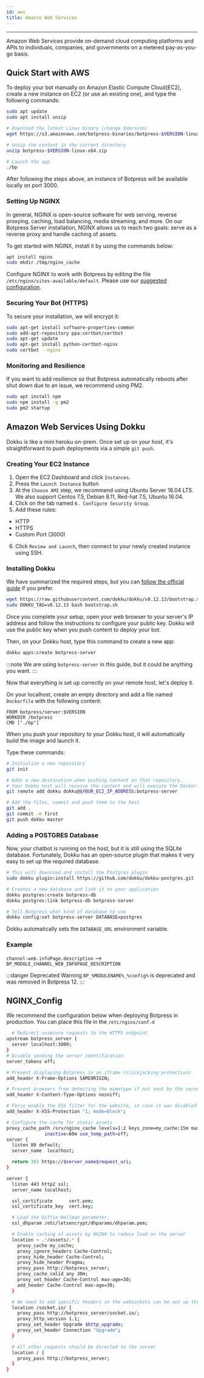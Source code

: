 ```yaml
---
id: aws
title: Amazon Web Services
---
```


---

Amazon Web Services provide on-demand cloud computing platforms and APIs to individuals, companies, and governments on a metered pay-as-you-go basis.

## Quick Start with AWS

To deploy your bot manually on Amazon Elastic Compute Cloud(EC2), create a new instance on EC2 (or use an existing one), and type the following commands:

```bash
sudo apt update
sudo apt install unzip

# Download the latest Linux binary (change $Version)
wget https://s3.amazonaws.com/botpress-binaries/botpress-$VERSION-linux-x64.zip

# Unzip the content in the current directory
unzip botpress-$VERSION-linux-x64.zip

# Launch the app
./bp
```

After following the steps above, an instance of Botpress will be available locally on port 3000.

### Setting Up NGINX

In general, NGINX is open-source software for web serving, reverse proxying, caching, load balancing, media streaming, and more. On our Botpress Server installation, NGINX allows us to reach two goals: serve as a reverse proxy and handle caching of assets.

To get started with NGINX, install it by using the commands below:

```bash
apt install nginx
sudo mkdir /tmp/nginx_cache
```

Configure NGINX to work with Botpress by editing the file `/etc/nginx/sites-available/default`. Please use our [suggested configuration](#NGINX_Config).

### Securing Your Bot (HTTPS)

To secure your installation, we will encrypt it:

```bash
sudo apt-get install software-properties-common
sudo add-apt-repository ppa:certbot/certbot
sudo apt-get update
sudo apt-get install python-certbot-nginx
sudo certbot --nginx
```

### Monitoring and Resilience

If you want to add resilience so that Botpress automatically reboots after shut down due to an issue, we recommend using PM2.

```bash
sudo apt install npm
sudo npm install -g pm2
sudo pm2 startup
```

## Amazon Web Services Using Dokku

Dokku is like a mini heroku on-prem. Once set up on your host, it's straightforward to push deployments via a simple `git push`.

### Creating Your EC2 Instance

1. Open the EC2 Dashboard and click `Instances`.
1. Press the `Launch Instance` button
1. At the `Choose AMI` step, we recommend using Ubuntu Server 18.04 LTS. We also support Centos 7.5, Debian 8.11, Red-hat 7.5, Ubuntu 16.04.
1. Click on the tab named `6. Configure Security Group`.
1. Add these rules:

- HTTP
- HTTPS
- Custom Port (3000)

6. Click `Review and Launch`, then connect to your newly created instance using SSH.

### Installing Dokku

We have summarized the required steps, but you can [follow the official guide](http://dokku.viewdocs.io/dokku~v0.12.13/getting-started/installation/) if you prefer.

```bash
wget https://raw.githubusercontent.com/dokku/dokku/v0.12.13/bootstrap.sh
sudo DOKKU_TAG=v0.12.13 bash bootstrap.sh
```

Once you complete your setup, open your web browser to your server's IP address and follow the instructions to configure your public key. Dokku will use the public key when you push content to deploy your bot.

Then, on your Dokku host, type this command to create a new app:

```bash
dokku apps:create botpress-server
```

:::note
We are using `botpress-server` in this guide, but it could be anything you want.
:::

Now that everything is set up correctly on your remote host, let's deploy it.

On your localhost, create an empty directory and add a file named `Dockerfile` with the following content:

```docker
FROM botpress/server:$VERSION
WORKDIR /botpress
CMD ["./bp"]
```

When you push your repository to your Dokku host, it will automatically build the image and launch it.

Type these commands:

```bash
# Initialize a new repository
git init

# Adds a new destination when pushing content on that repository.
# Your Dokku host will receive the content and will execute the Dockerfile
git remote add dokku dokku@$YOUR_EC2_IP_ADDRESS:botpress-server

# Add the files, commit and push them to the host
git add .
git commit -m first
git push dokku master
```

### Adding a POSTGRES Database

Now, your chatbot is running on the host, but it is still using the SQLite database. Fortunately, Dokku has an open-source plugin that makes it very easy to set up the required database.

```bash
# This will download and install the Postgres plugin
sudo dokku plugin:install https://github.com/dokku/dokku-postgres.git

# Creates a new database and link it to your application
dokku postgres:create botpress-db
dokku postgres:link botpress-db botpress-server

# Tell Botpress what kind of database to use
dokku config:set botpress-server DATABASE=postgres
```

Dokku automatically sets the `DATABASE_URL` environment variable.

### Example

`channel-web.infoPage.description` --> `BP_MODULE_CHANNEL_WEB_INFOPAGE_DESCRIPTION`

:::danger Deprecated Warning
`BP_%MODULENAME%_%config%` is deprecated and was removed in Botpress 12.
:::

## NGINX_Config

We recommend the configuration below when deploying Botpress in production. You can place this file in the `/etc/nginx/conf.d`

```bash
  # Redirect unsecure requests to the HTTPS endpoint
upstream botpress_server {
  server localhost:3000;
}
# Disable sending the server identification
server_tokens off;

# Prevent displaying Botpress in an iframe (clickjacking protection)
add_header X-Frame-Options SAMEORIGIN;

# Prevent browsers from detecting the mimetype if not sent by the server.
add_header X-Content-Type-Options nosniff;

# Force enable the XSS filter for the website, in case it was disabled manually
add_header X-XSS-Protection "1; mode=block";

# Configure the cache for static assets
proxy_cache_path /srv/nginx_cache levels=1:2 keys_zone=my_cache:15m max_size=10g
              inactive=60m use_temp_path=off;
server {
  listen 80 default;
  server_name  localhost;

  return 301 https://$server_name$request_uri;
}

server {
  listen 443 http2 ssl;
  server_name localhost;

  ssl_certificate      cert.pem;
  ssl_certificate_key  cert.key;

  # Load the Diffie-Hellman parameter.
  ssl_dhparam /etc/letsencrypt/dhparams/dhparam.pem;

  # Enable caching of assets by NGINX to reduce load on the server
  location ~ .*/assets/.* {
    proxy_cache my_cache;
    proxy_ignore_headers Cache-Control;
    proxy_hide_header Cache-Control;
    proxy_hide_header Pragma;
    proxy_pass http://botpress_server;
    proxy_cache_valid any 30m;
    proxy_set_header Cache-Control max-age=30;
    add_header Cache-Control max-age=30;
  }

  # We need to add specific headers so the websockets can be set up through the reverse proxy
  location /socket.io/ {
    proxy_pass http://botpress_server/socket.io/;
    proxy_http_version 1.1;
    proxy_set_header Upgrade $http_upgrade;
    proxy_set_header Connection "Upgrade";
  }

  # All other requests should be directed to the server
  location / {
    proxy_pass http://botpress_server;
  }
}
```
